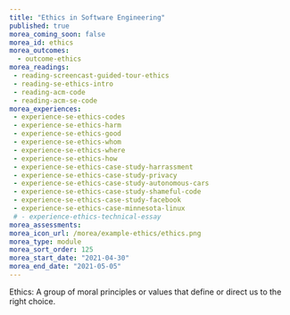 ```yaml
---
title: "Ethics in Software Engineering"
published: true
morea_coming_soon: false
morea_id: ethics
morea_outcomes:
  - outcome-ethics
morea_readings:
 - reading-screencast-guided-tour-ethics
 - reading-se-ethics-intro
 - reading-acm-code
 - reading-acm-se-code
morea_experiences:
 - experience-se-ethics-codes
 - experience-se-ethics-harm
 - experience-se-ethics-good
 - experience-se-ethics-whom
 - experience-se-ethics-where
 - experience-se-ethics-how
 - experience-se-ethics-case-study-harrassment
 - experience-se-ethics-case-study-privacy
 - experience-se-ethics-case-study-autonomous-cars
 - experience-se-ethics-case-study-shameful-code
 - experience-se-ethics-case-study-facebook
 - experience-se-ethics-case-minnesota-linux
 # - experience-ethics-technical-essay
morea_assessments:
morea_icon_url: /morea/example-ethics/ethics.png
morea_type: module
morea_sort_order: 125
morea_start_date: "2021-04-30"
morea_end_date: "2021-05-05"
---
```


Ethics: A group of moral principles or values that define or direct us to the right choice.
